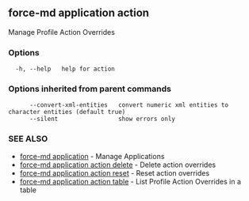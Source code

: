 ## force-md application action

Manage Profile Action Overrides 

### Options

```
  -h, --help   help for action
```

### Options inherited from parent commands

```
      --convert-xml-entities   convert numeric xml entities to character entities (default true)
      --silent                 show errors only
```

### SEE ALSO

* [force-md application](force-md_application.md)	 - Manage Applications
* [force-md application action delete](force-md_application_action_delete.md)	 - Delete action overrides
* [force-md application action reset](force-md_application_action_reset.md)	 - Reset action overrides
* [force-md application action table](force-md_application_action_table.md)	 - List Profile Action Overrides in a table

